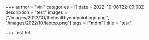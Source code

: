 +++
author = "vin"
categories = []
date = 2022-10-06T22:00:00Z
description = "test"
images = ["/images/2022/10/thehealthyendpointlogo.png", "/images/2022/10/laptop.png"]
tags = ["mdm"]
title = "test"

+++
test tet
